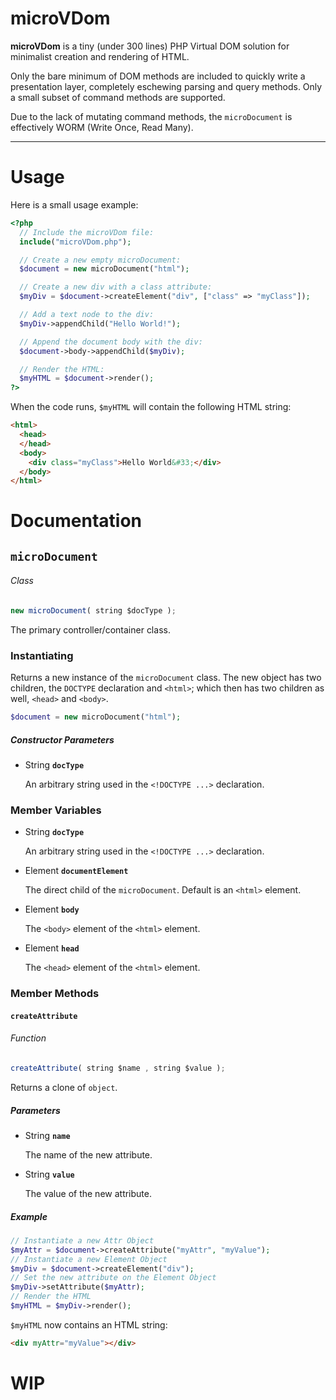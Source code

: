 # microVDom

**microVDom** is a tiny (under 300 lines) PHP Virtual DOM solution for minimalist creation and rendering of HTML.

Only the bare minimum of DOM methods are included to quickly write a presentation layer, completely eschewing parsing and query methods. Only a small subset of command methods are supported.

Due to the lack of mutating command methods, the `microDocument` is effectively WORM (Write Once, Read Many).

___

# Usage

Here is a small usage example:
```PHP
<?php
  // Include the microVDom file:
  include("microVDom.php");

  // Create a new empty microDocument:
  $document = new microDocument("html");

  // Create a new div with a class attribute:
  $myDiv = $document->createElement("div", ["class" => "myClass"]);

  // Add a text node to the div:
  $myDiv->appendChild("Hello World!");

  // Append the document body with the div:
  $document->body->appendChild($myDiv);

  // Render the HTML:
  $myHTML = $document->render();
?>
```
When the code runs, `$myHTML` will contain the following HTML string:
```HTML
<html>
  <head>
  </head>
  <body>
    <div class="myClass">Hello World&#33;</div>
  </body>
</html>
```

# Documentation

## `microDocument`

###### Class

```JavaScript
new microDocument( string $docType );
```

The primary controller/container class.


### Instantiating
Returns a new instance of the `microDocument` class. The new object has two children, the `DOCTYPE` declaration and `<html>`; which then has two children as well, `<head>` and `<body>`.
```PHP
$document = new microDocument("html");
```

##### Constructor Parameters
- String **`docType`**

  An arbitrary string used in the `<!DOCTYPE ...>` declaration.

### Member Variables
- String **`docType`**

  An arbitrary string used in the `<!DOCTYPE ...>` declaration.

- Element **`documentElement`**

  The direct child of the `microDocument`. Default is an `<html>` element.

- Element **`body`**

  The `<body>` element of the `<html>` element.

- Element **`head`**

  The `<head>` element of the `<html>` element.

### Member Methods
#### `createAttribute`

###### Function
```JavaScript
createAttribute( string $name , string $value );
```
Returns a clone of `object`.

##### Parameters
- String **`name`**

  The name of the new attribute.

- String **`value`**

  The value of the new attribute.

##### Example
```PHP
// Instantiate a new Attr Object
$myAttr = $document->createAttribute("myAttr", "myValue");
// Instantiate a new Element Object
$myDiv = $document->createElement("div");
// Set the new attribute on the Element Object
$myDiv->setAttribute($myAttr);
// Render the HTML
$myHTML = $myDiv->render();
```

`$myHTML` now contains an HTML string:
```HTML
<div myAttr="myValue"></div>
```

# WIP
